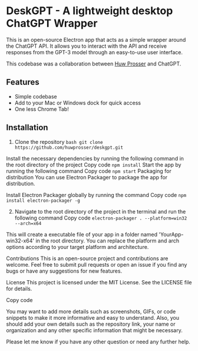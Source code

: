 # DeskGPT - A lightweight desktop ChatGPT Wrapper

This is an open-source Electron app that acts as a simple wrapper around the ChatGPT API. It allows you to interact with the API and receive responses from the GPT-3 model through an easy-to-use user interface.

This codebase was a collaboration between [Huw Prosser](https://github.com/huwprosser) and ChatGPT.

## Features

-   Simple codebase
-   Add to your Mac or Windows dock for quick access
-   One less Chrome Tab!

## Installation

1. Clone the repository
   `bash git clone https://github.com/huwprosser/deskgpt.git`

Install the necessary dependencies by running the following command in the root directory of the project
Copy code
`npm install`
Start the app by running the following command
Copy code
`npm start`
Packaging for distribution
You can use Electron Packager to package the app for distribution.

Install Electron Packager globally by running the command
Copy code
`npm install electron-packager -g`

2. Navigate to the root directory of the project in the terminal and run the following command
   Copy code
   `electron-packager . --platform=win32 --arch=x64`

This will create a executable file of your app in a folder named 'YourApp-win32-x64' in the root directory.
You can replace the platform and arch options according to your target platform and architecture.

Contributions
This is an open-source project and contributions are welcome. Feel free to submit pull requests or open an issue if you find any bugs or have any suggestions for new features.

License
This project is licensed under the MIT License. See the LICENSE file for details.

Copy code

You may want to add more details such as screenshots, GIFs, or code snippets to make it more informative and easy to understand. Also, you should add your own details such as the repository link, your name or organization and any other specific information that might be necessary.

Please let me know if you have any other question or need any further help.
